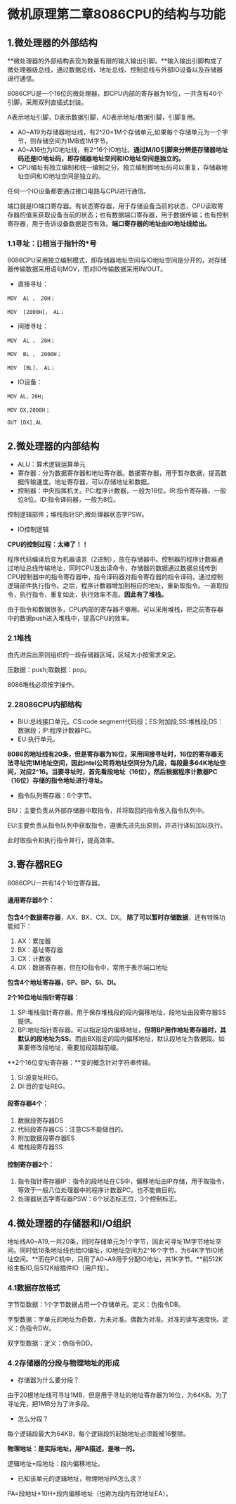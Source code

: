 # 微机原理第二章8086CPU的结构与功能

## 1.微处理器的外部结构

**微处理器的外部结构表现为数量有限的输入输出引脚。**输入输出引脚构成了微处理器级总线，通过数据总线、地址总线、控制总线与外部IO设备以及存储器进行通信。

8086CPU是一个16位的微处理器，即CPU内部的寄存器为16位，一共含有40个引脚，采用双列直插式封装。

A表示地址引脚，D表示数据引脚，AD表示地址/数据引脚，引脚复用。

- A0~A19为存储器地址线，有2^20=1M个存储单元,如果每个存储单元为一个字节，则存储空间为1MB或1M字节。
- A0~A16也为IO地址线，有2^16个IO地址。**通过M/IO引脚来分辨是存储器地址码还是IO地址码，即存储器地址空间和IO地址空间是独立的。**
- CPU编址有独立编制和统一编制之分。独立编制即地址码可以重复，存储器地址空间和IO地址空间是独立的。

任何一个IO设备都要通过接口电路与CPU进行通信。

端口就是IO端口寄存器。有状态寄存器，用于存储设备当前的状态，CPU读取寄存器的值来获取设备当前的状态；也有数据端口寄存器，用于数据传输；也有控制寄存器，用于告诉设备数据是否有效。**端口寄存器的地址由IO地址线给出。**

### 1.1寻址：[]相当于指针的*号

8086CPU采用独立编制模式，即存储器地址空间与IO地址空间是分开的，对存储器传输数据采用语句MOV，而对IO传输数据采用IN/OUT。

- 直接寻址：  

`MOV  AL ， 20H；`

`MOV  [2000H]， AL；`

- 间接寻址：

`MOV  AL ， 20H；`

`MOV  BL ， 2000H；`

`MOV  [BL]， AL；`

- IO设备：

`MOV AL，20H;`

`MOV DX,2000H；`

`OUT [DX],AL`

## 2.微处理器的内部结构

- ALU：算术逻辑运算单元
- 寄存器：分为数据寄存器和地址寄存器。数据寄存器，用于暂存数据，提高数据传输速度。地址寄存器，可以存储地址和数据。
- 控制器：中央指挥机关。PC:程序计数器，一般为16位。IR:指令寄存器，一般位8位。ID:指令译码器，一般为8位。

控制逻辑部件；堆栈指针SP;微处理器状态字PSW。

- IO控制逻辑

**CPU的控制过程：太棒了！！**

程序代码编译后变为机器语言（2进制），放在存储器中。控制器的程序计数器通过地址总线传输地址，同时CPU发出读命令，存储器的数据通过数据总线传到CPU控制器中的指令寄存器中，指令译码器对指令寄存器的指令译码，通过控制逻辑部件执行指令。之后，程序计数器增加到相应的地址，重新取指令。一直取指令，执行指令，重复如此，执行效率不高。**因此有了堆栈。**

由于指令和数据很多，CPU内部的寄存器不够用。可以采用堆栈，把之前寄存器中的数据push进入堆栈中，提高CPU的效率。

### 2.1堆栈

由先进后出原则组织的一段存储器区域，区域大小按需求来定。

压数据：push;取数据：pop。

8086堆栈必须按字操作。

### 2.28086CPU内部结构

- BIU:总线接口单元。CS:code segment代码段；ES:附加段;SS:堆栈段;DS：数据段；IP:程序计数器PC。
- EU:执行单元。

**8086的地址线有20条，但是寄存器为16位，采用间接寻址时，16位的寄存器无法寻址完1M地址空间，因此Intel公司将地址空间分为几段，每段最多64K地址空间，对应2^16。当要寻址时，首先看段地址（16位），然后根据程序计数器PC（16位）存储的指令地址进行寻址。**

- 指令队列寄存器：6个字节。

BIU：主要负责从外部存储器中取指令，并将取回的指令放入指令队列中。

EU:主要负责从指令队列中获取指令，遵循先进先出原则，并进行译码加以执行。

此时取指令和执行指令并行，提高效率。

## 3.寄存器REG

8086CPU一共有14个16位寄存器。

#### **通用寄存器8个：**

**包含4个数据寄存器**，AX、BX、CX、DX。 **除了可以暂时存储数据**，还有特殊功能如下：

1. AX：累加器
2. BX：基址寄存器
3. CX：计数器
4. DX：数据寄存器，但在IO指令中，常用于表示端口地址

**包含4个地址寄存器，SP、BP、SI、DI。**

**2个16位地址指针寄存器**：

1. SP:堆栈指针寄存器。用于保存堆栈段的段内偏移地址，段地址由段寄存器SS提供。
2. BP:地址指针寄存器。可以指定段内偏移地址，**但将BP用作地址寄存器时，其默认的段地址为SS**。而由BX指定的段内偏移地址，默认段地址为数据段。如果要修改段地址，需要加段超越前缀。

**2个16位变址寄存器：**变的概念针对字符串传输。

1. SI:源变址REG。
2. DI:目的变址REG。

#### 段寄存器4个：

1. 数据段寄存器DS
2. 代码段寄存器CS：注意CS不能做目的。
3. 附加数据段寄存器ES
4. 堆栈段寄存器SS

#### 控制寄存器2个：

1. 指令指针寄存器IP：指令的段地址在CS中，偏移地址由IP存储，用于取指令，等效于一般八位处理器中的程序计数器PC。也不能做目的。
2. 处理器状态字寄存器PSW：6个状态标志位，3个控制标志。

## 4.微处理器的存储器和I/O组织

地址线A0~A19,一共20条，同时存储单元为1个字节，因此可寻址1M字节地址空间。同时低16条地址线也给IO编址，IO地址空间为2^16个字节，为64K字节IO地址空间。**而在PC机中，只用了A0~A9用于分配IO地址，共1K字节。**前512K给主板IO,后512K给插件IO（用户找）。

### 4.1数据存放格式

字节型数据：1个字节数据占用一个存储单元。定义：伪指令DB。

字型数据：字单元的地址为奇数，为未对准。偶数为对准。对准的读写速度快。定义：伪指令DW。

双字型数据：定义：伪指令DD。

### 4.2存储器的分段与物理地址的形成

- 存储器为什么要分段？

由于20根地址线可寻址1MB，但是用于寻址的地址寄存器为16位，为64KB。为了寻址完，把1MB分为了许多段。

- 怎么分段？

每个逻辑段最大为64KB，每个逻辑段的起始地址必须能被16整除。

**物理地址：是实际地址，用PA描述，是唯一的。**

逻辑地址=段地址：段内偏移地址。

- 已知该单元的逻辑地址，物理地址PA怎么求？

PA=段地址*10H+段内偏移地址（也称为段内有效地址EA）。

